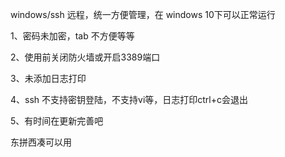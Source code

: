 windows/ssh 远程，统一方便管理，在 windows 10下可以正常运行

1、密码未加密，tab 不方便等等

2、使用前关闭防火墙或开启3389端口

3、未添加日志打印

4、ssh 不支持密钥登陆，不支持vi等，日志打印ctrl+c会退出

5、有时间在更新完善吧

东拼西凑可以用